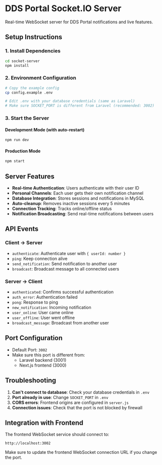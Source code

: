 # DDS Portal Socket.IO Server

Real-time WebSocket server for DDS Portal notifications and live features.

## Setup Instructions

### 1. Install Dependencies

```bash
cd socket-server
npm install
```

### 2. Environment Configuration

```bash
# Copy the example config
cp config.example .env

# Edit .env with your database credentials (same as Laravel)
# Make sure SOCKET_PORT is different from Laravel (recommended: 3002)
```

### 3. Start the Server

#### Development Mode (with auto-restart)

```bash
npm run dev
```

#### Production Mode

```bash
npm start
```

## Server Features

- **Real-time Authentication**: Users authenticate with their user ID
- **Personal Channels**: Each user gets their own notification channel
- **Database Integration**: Stores sessions and notifications in MySQL
- **Auto-cleanup**: Removes inactive sessions every 5 minutes
- **Connection Tracking**: Tracks online/offline status
- **Notification Broadcasting**: Send real-time notifications between users

## API Events

### Client → Server

- `authenticate`: Authenticate user with `{ userId: number }`
- `ping`: Keep connection alive
- `send_notification`: Send notification to another user
- `broadcast`: Broadcast message to all connected users

### Server → Client

- `authenticated`: Confirms successful authentication
- `auth_error`: Authentication failed
- `pong`: Response to ping
- `new_notification`: Incoming notification
- `user_online`: User came online
- `user_offline`: User went offline
- `broadcast_message`: Broadcast from another user

## Port Configuration

- Default Port: `3002`
- Make sure this port is different from:
  - Laravel backend (3001)
  - Next.js frontend (3000)

## Troubleshooting

1. **Can't connect to database**: Check your database credentials in `.env`
2. **Port already in use**: Change `SOCKET_PORT` in `.env`
3. **CORS errors**: Frontend origins are configured in `server.js`
4. **Connection issues**: Check that the port is not blocked by firewall

## Integration with Frontend

The frontend WebSocket service should connect to:

```
http://localhost:3002
```

Make sure to update the frontend WebSocket connection URL if you change the port.
